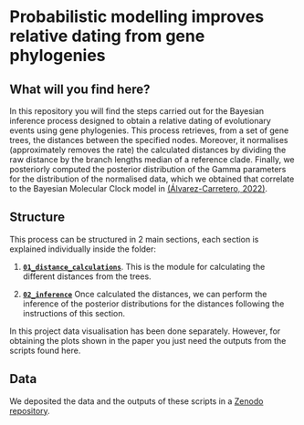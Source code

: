 # Probabilistic modelling improves relative dating from gene phylogenies

## What will you find here?
In this repository you will find the steps carried out for the Bayesian inference process designed to obtain a relative dating of evolutionary events using gene phylogenies. This process retrieves, from a set of gene trees, the distances between the specified nodes. Moreover, it normalises (approximately removes the rate) the calculated distances by dividing the raw distance by the branch lengths median of a reference clade. Finally, we posteriorly computed the posterior distribution of the Gamma parameters for the distribution of the normalised data, which we obtained that correlate to the Bayesian Molecular Clock model in [(Álvarez-Carretero, 2022)](https://doi.org/10.1038/s41586-021-04341-1).

## Structure
This process can be structured in 2 main sections, each section is explained individually inside the folder:

1. [**`01_distance_calculations`**](01_distance_calculations).
This is the module for calculating the different distances from the trees.

2. [**`02_inference`**](02_inference)
Once calculated the distances, we can perform the inference of the posterior distributions for the distances following the instructions of this section.

In this project data visualisation has been done separately. However, for obtaining the plots shown in the paper you just need the outputs from the scripts found here.

## Data
We deposited the data and the outputs of these scripts in a [Zenodo repository](https://zenodo.org).
